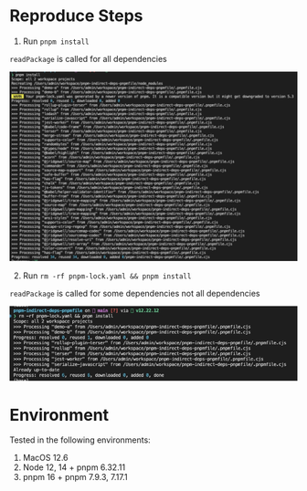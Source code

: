 # Reproduce Steps

1. Run `pnpm install`

`readPackage` is called for all dependencies

![](./media/1_pnpm_install.jpeg)

2. Run `rm -rf pnpm-lock.yaml && pnpm install`

`readPackage` is called for some dependencies not all dependencies

![](./media/2_pnpm_install.jpeg)


# Environment

Tested in the following environments:

1. MacOS 12.6
2. Node 12, 14 + pnpm 6.32.11
3. pnpm 16 + pnpm 7.9.3, 7.17.1